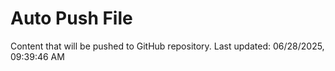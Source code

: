 # Auto Push File

Content that will be pushed to GitHub repository.
Last updated: 06/28/2025, 09:39:46 AM